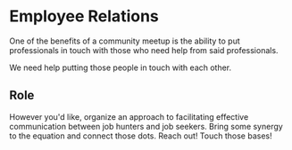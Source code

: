 # Employee Relations

One of the benefits of a community meetup is the ability to put professionals in touch with those who need help from said professionals.

We need help putting those people in touch with each other.

## Role

However you'd like, organize an approach to facilitating effective communication between job hunters and job seekers. Bring some synergy to the equation and connect those dots. Reach out! Touch those bases!

